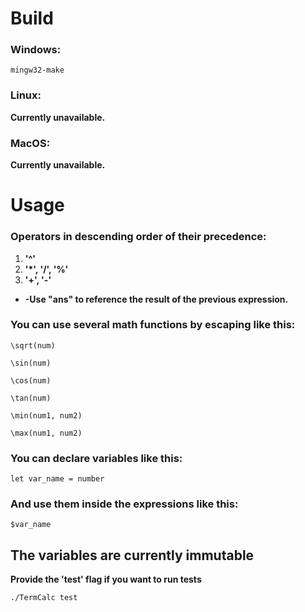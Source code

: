 # Build
### Windows:

    mingw32-make

### Linux:

**Currently unavailable.**

### MacOS:

**Currently unavailable.**

# Usage

### Operators in descending order of their precedence:
1. **'^'**
2. **'\*', '/', '%'**
3. **'+', '-'**

* **-Use "ans" to reference the result of the previous expression.**

### You can use several math functions by escaping like this:
    \sqrt(num)
    
    \sin(num)

    \cos(num)

    \tan(num)

    \min(num1, num2)

    \max(num1, num2)

### You can declare variables like this:
    let var_name = number

### And use them inside the expressions like this:
    $var_name

## The variables are currently immutable ##

**Provide the 'test' flag if you want to run tests**

    ./TermCalc test
